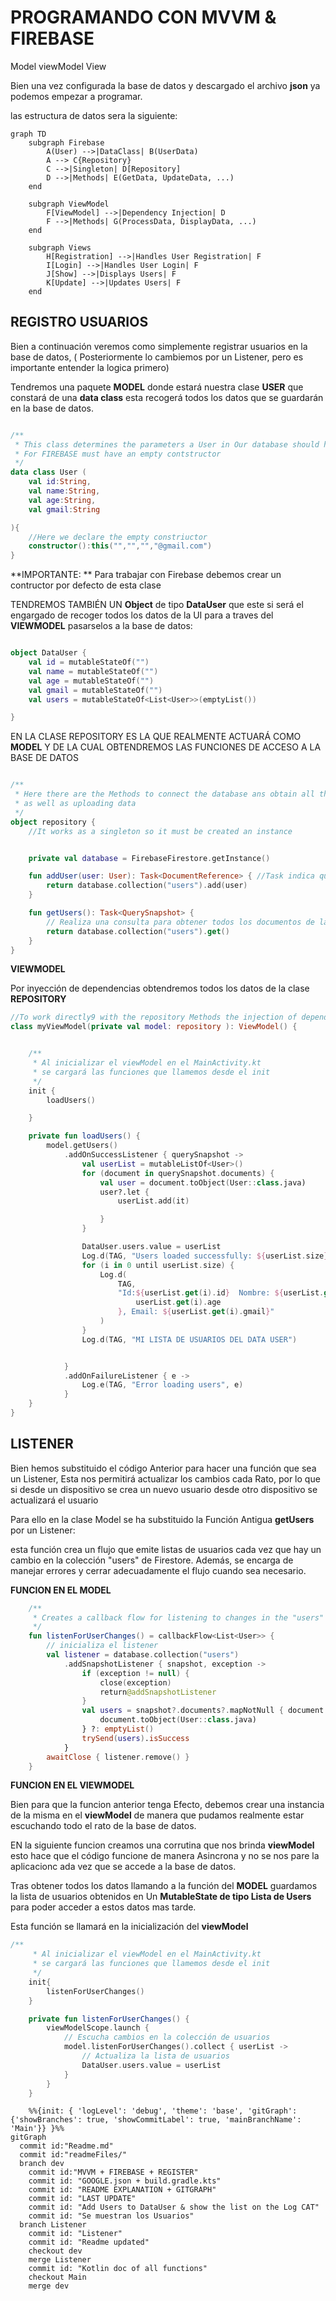 
# PROGRAMANDO CON MVVM & FIREBASE

Model viewModel View

Bien una vez configurada la base de datos y descargado el archivo **json** ya podemos empezar a programar.

las estructura de datos sera la siguiente:



```mermaid
graph TD
    subgraph Firebase
        A(User) -->|DataClass| B(UserData)
        A --> C{Repository}
        C -->|Singleton| D[Repository]
        D -->|Methods| E(GetData, UpdateData, ...)
    end

    subgraph ViewModel
        F[ViewModel] -->|Dependency Injection| D
        F -->|Methods| G(ProcessData, DisplayData, ...)
    end

    subgraph Views
        H[Registration] -->|Handles User Registration| F
        I[Login] -->|Handles User Login| F
        J[Show] -->|Displays Users| F
        K[Update] -->|Updates Users| F
    end

``````
## REGISTRO USUARIOS
Bien a continuación veremos como simplemente registrar usuarios en la base de datos, (
Posteriormente lo cambiemos por un Listener, pero es importante entender la logica primero) 

Tendremos una paquete **MODEL** donde estará nuestra clase **USER** que constará de una **data class** esta recogerá todos los datos
que se guardarán en la base de datos. 

```KOTLIN

/**
 * This class determines the parameters a User in Our database should have
 * For FIREBASE must have an empty contstructor
 */
data class User (
    val id:String,
    val name:String,
    val age:String,
    val gmail:String

){
    //Here we declare the empty constriuctor
    constructor():this("","","","@gmail.com")
}
```
**IMPORTANTE: ** Para trabajar con Firebase debemos crear un contructor por defecto de esta clase

TENDREMOS TAMBIÉN UN **Object** de tipo **DataUser** que este si será el engargado de recoger todos los datos de la UI para a traves del **VIEWMODEL**
pasarselos a la base de datos:

```KOTLIN

object DataUser {
    val id = mutableStateOf("")
    val name = mutableStateOf("")
    val age = mutableStateOf("")
    val gmail = mutableStateOf("")
    val users = mutableStateOf<List<User>>(emptyList())

}
```
EN LA CLASE REPOSITORY ES LA QUE REALMENTE ACTUARÁ COMO **MODEL** Y DE LA CUAL OBTENDREMOS LAS FUNCIONES DE ACCESO A LA BASE DE DATOS

```KOTLIN

/**
 * Here there are the Methods to connect the database ans obtain all the data
 * as well as uploading data
 */
object repository {
    //It works as a singleton so it must be created an instance


    private val database = FirebaseFirestore.getInstance()

    fun addUser(user: User): Task<DocumentReference> { //Task indica que devuelkve una operacion ASINCRONA, la referencia de iun documenrto
        return database.collection("users").add(user)
    }

    fun getUsers(): Task<QuerySnapshot> {
        // Realiza una consulta para obtener todos los documentos de la colección "usuarios"
        return database.collection("users").get()
    }
}
```

**VIEWMODEL**

Por inyección de dependencias obtendremos todos los datos de la clase **REPOSITORY**
```KOTLIN
//To work directly9 with the repository Methods the injection of dependences is obligatory in MVVM design Patron
class myViewModel(private val model: repository ): ViewModel() {


    /**
     * Al inicializar el viewModel en el MainActivity.kt
     * se cargará las funciones que llamemos desde el init
     */
    init {
        loadUsers()

    }

    private fun loadUsers() {
        model.getUsers()
            .addOnSuccessListener { querySnapshot ->
                val userList = mutableListOf<User>()
                for (document in querySnapshot.documents) {
                    val user = document.toObject(User::class.java)
                    user?.let {
                        userList.add(it)

                    }
                }

                DataUser.users.value = userList
                Log.d(TAG, "Users loaded successfully: ${userList.size} users")
                for (i in 0 until userList.size) {
                    Log.d(
                        TAG,
                        "Id:${userList.get(i).id}  Nombre: ${userList.get(i).name}, Edad: ${
                            userList.get(i).age
                        }, Email: ${userList.get(i).gmail}"
                    )
                }
                Log.d(TAG, "MI LISTA DE USUARIOS DEL DATA USER")


            }
            .addOnFailureListener { e ->
                Log.e(TAG, "Error loading users", e)
            }
    }
}

```



## LISTENER
Bien hemos substituido el código Anterior para hacer una función que sea un Listener,
Esta nos permitirá actualizar los cambios cada Rato, por lo que si desde un dispositivo se crea un nuevo usuario
desde otro dispositivo se actualizará el usuario

Para ello en la clase Model se ha substituido la Función Antigua **getUsers** por un Listener:


esta función crea un flujo que emite listas de usuarios cada vez que hay un cambio en la colección "users" de Firestore. Además, se encarga de manejar errores y cerrar adecuadamente el flujo cuando sea necesario.

**FUNCION EN EL MODEL**

```Kotlin
    /**
     * Creates a callback flow for listening to changes in the "users" collection in a Firestore database.
     */
    fun listenForUserChanges() = callbackFlow<List<User>> {
        // inicializa el listener
        val listener = database.collection("users")
            .addSnapshotListener { snapshot, exception ->
                if (exception != null) {
                    close(exception)
                    return@addSnapshotListener
                }
                val users = snapshot?.documents?.mapNotNull { document ->
                    document.toObject(User::class.java)
                } ?: emptyList()
                trySend(users).isSuccess
            }
        awaitClose { listener.remove() }
    }
```
**FUNCION EN EL VIEWMODEL**

Bien para que la funcion anterior tenga Efecto, debemos crear una instancia de la misma en el **viewModel** de manera que
pudamos realmente estar escuchando todo el rato de la base de datos.

EN la siguiente funcion creamos una corrutina que nos brinda **viewModel** esto hace que el código funcione
de manera Asincrona y no se nos pare la aplicacionc ada vez que se accede a la base de datos.

Tras obtener todos los datos llamando a la función del **MODEL**  guardamos la lista de usuarios obtenidos en 
Un **MutableState de tipo Lista de Users** para poder acceder a estos datos mas tarde.

Esta función se llamará en la inicialización del **viewModel**

```kotlin
/**
     * Al inicializar el viewModel en el MainActivity.kt
     * se cargará las funciones que llamemos desde el init
     */
    init{
        listenForUserChanges()
    }

    private fun listenForUserChanges() {
        viewModelScope.launch {
            // Escucha cambios en la colección de usuarios
            model.listenForUserChanges().collect { userList ->
                // Actualiza la lista de usuarios
                DataUser.users.value = userList
            }
        }
    }

```

```mermaid
    %%{init: { 'logLevel': 'debug', 'theme': 'base', 'gitGraph': {'showBranches': true, 'showCommitLabel': true, 'mainBranchName': 'Main'}} }%%
gitGraph
  commit id:"Readme.md"
  commit id:"readmeFiles/"
  branch dev
    commit id:"MVVM + FIREBASE + REGISTER"
    commit id: "GOOGLE.json + build.gradle.kts"
    commit id: "README EXPLANATION + GITGRAPH"
    commit id: "LAST UPDATE"
    commit id: "Add Users to DataUser & show the list on the Log CAT"
    commit id: "Se muestran los Usuarios"
  branch Listener
    commit id: "Listener"
    commit id: "Readme updated"
    checkout dev
    merge Listener
    commit id: "Kotlin doc of all functions"
    checkout Main
    merge dev
   
```






